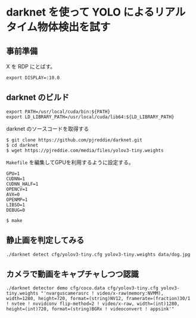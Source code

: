 # darknet を使って YOLO によるリアルタイム物体検出を試す

## 事前準備
X を RDP にとばす。
```
export DISPLAY=:10.0
```

## darknet のビルド

```
export PATH=/usr/local/cuda/bin:${PATH}
export LD_LIBRARY_PATH=/usr/local/cuda/lib64:${LD_LIBRARY_PATH}
```

darknet のソースコードを取得する

```
$ git clone https://github.com/pjreddie/darknet.git
$ cd darknet
$ wget https://pjreddie.com/media/files/yolov3-tiny.weights
```

```Makefile``` を編集してGPUを利用するように設定する。

```
GPU=1
CUDNN=1
CUDNN_HALF=1
OPENCV=1
AVX=0
OPENMP=1
LIBSO=1
DEBUG=0
```

```
$ make
```

## 静止画を判定してみる

```
./darknet detect cfg/yolov3-tiny.cfg yolov3-tiny.weights data/dog.jpg
```

## カメラで動画をキャプチャしつつ認識

```
./darknet detector demo cfg/coco.data cfg/yolov3-tiny.cfg yolov3-tiny.weights "'nvarguscamerasrc ! video/x-raw(memory:NVMM), width=1280, height=720, format=(string)NV12, framerate=(fraction)30/1 ! nvtee ! nvvidconv flip-method=2 ! video/x-raw, width=(int)1280, height=(int)720, format=(string)BGRx ! videoconvert ! appsink'"
```